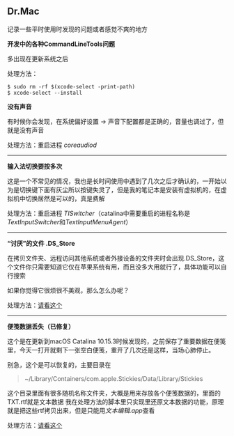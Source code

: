 Dr.Mac
---

记录一些平时使用时发现的问题或者感觉不爽的地方

**开发中的各种CommandLineTools问题**

多出现在更新系统之后

处理方法：
```
$ sudo rm -rf $(xcode-select -print-path)
$ xcode-select --install
```

**没有声音**

有时候你会发现，在系统偏好设置 -> 声音下配置都是正确的，音量也调过了，但就是没有声音

处理方法：重启进程 *coreaudiod*

---

**输入法切换要按多次**

这是一个不常见的情况，我也是长时间使用中遇到了几次之后才确认的，一开始以为是切换键下面有灰尘所以按键失灵了，但是我的笔记本是安装有虚拟机的，在虚拟机中切换居然是可以的，真是费解

处理方法：重启进程 *TISwitcher*（catalina中需要重启的进程名称是*TextInputSwitcher*和*TextInputMenuAgent*）

---

**“讨厌”的文件 .DS_Store**

在拷贝文件夹、远程访问其他系统或者外接设备的文件夹时会出现.DS_Store，这个文件你只需要知道它仅在苹果系统有用，而且没多大用就行了，具体功能可以自行搜索

如果你觉得它很烦很不美观，那么怎么办呢？

处理方法：[请看这个](https://github.com/scp404/Dr.MacBook/blob/master/rm.DS_Store.sh)

---

**便笺数据丢失（已修复）**

这个是在更新到macOS Catalina 10.15.3时候发现的，之前保存了重要数据在便笺里，今天一打开就剩下一张空白便笺，重开了几次还是这样，当场心肺停止。

别急，这个是可以恢复的，主要目录在
> ~/Library/Containers/com.apple.Stickies/Data/Library/Stickies

这个目录里面有很多随机名称文件夹，大概是用来存放各个便笺数据的，里面的TXT.rtf就是文本数据
我在处理方法的脚本里只实现里还原文本数据的功能，原理就是把这些rtf拷贝出来，但是只能用*文本编辑.app*查看

处理方法：[请看这个](https://github.com/scp404/Dr.MacBook/blob/master/find_sticky.sh)
